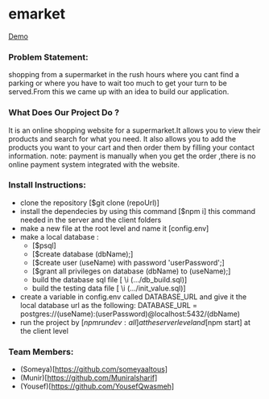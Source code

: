 # emarket
 [Demo]()

### Problem Statement:
 shopping from a supermarket in the rush hours where you cant find a parking or where you have to wait too much to get your turn to be served.From this we came up with an idea to build our application.

### What Does Our Project Do ?
 It is an online shopping website for a supermarket.It allows you to view their products and search for what you need. It also allows you to add the products you want to your cart and then order them by filling your contact information.
 note: payment is manually when you get the order ,there is no online payment system integrated with the website.

### Install Instructions:
   - clone the repository [$git clone (repoUrl)]
   - install the dependecies by using this command [$npm i] this command needed in the server and the client folders
   - make a new file at the root level and name it [config.env]
   - make a local database :
     - [$psql]
     - [$create database (dbName);]
     - [$create user (useName) with password 'userPassword';]
     - [$grant all privileges on database (dbName) to (useName);]
     - build the database sql file [ \i (.../db_build.sql)]
     - build the testing data file [ \i (.../init_value.sql)]
   - create a variable in config.env called DATABASE_URL and give it the local database url as the following:
      DATABASE_URL = postgres://(useName):(userPassword)@localhost:5432/(dbName)
   - run the project by [$npm run dev:all] at the server level and [$npm start] at the client level


### Team Members:
 - (Someya)[https://github.com/someyaaltous]
 - (Munir)[https://github.com/Muniralsharif]
 - (Yousef)[https://github.com/YousefQwasmeh]

